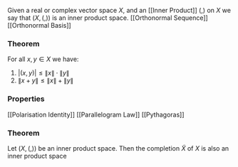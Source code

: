 Given a real or complex vector space $X$, and an [[Inner Product]] $(,)$ on $X$ we say that $(X,(,))$ is an inner product space.
[[Orthonormal Sequence]]
[[Orthonormal Basis]]
### Theorem
For all $x,y\in X$ we have:
1. $\lvert (x,y) \rvert\leq \lVert x \rVert\cdot \lVert y \rVert$
2. $\lVert x+y \rVert\leq \lVert x \rVert+\lVert y \rVert$

### Properties
[[Polarisation Identity]]
[[Parallelogram Law]]
[[Pythagoras]]

### Theorem
Let $(X,(,))$ be an inner product space. Then the completion $\tilde{X}$ of $X$ is also an inner product space